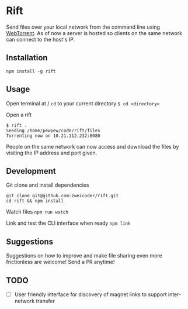 # Rift
Send files over your local network from the command line using [WebTorrent](https://github.com/feross/webtorrent). As of now a server is hosted so clients on the same network can connect to the host's IP.

## Installation
`npm install -g rift`

## Usage

Open terminal at / `cd` to your current directory
`$ cd <directory>`

Open a rift
```
$ rift .
Seeding /home/pewpew/code/rift/files
Torrenting now on 10.21.112.232:8080
```

People on the same network can now access and download the files by visiting the IP address and port given.

## Development
Git clone and install dependencies
```
git clone git@github.com:zweicoder/rift.git
cd rift && npm install
```

Watch files
`npm run watch`

Link and test the CLI interface when ready
`npm link`

## Suggestions
Suggestions on how to improve and make file sharing even more frictionless are welcome! Send a PR anytime!

## TODO
- [ ] User friendly interface for discovery of magnet links to support inter-network transfer